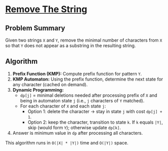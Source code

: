 # [Remove The String](https://www.spoj.com/problems/PSTRING/)

## Problem Summary
Given two strings `X` and `Y`, remove the minimal number of characters from `X` so that `Y` does not appear as a substring in the resulting string.

## Algorithm
1. **Prefix Function (KMP):** Compute prefix function for pattern `Y`.
2. **KMP Automaton:** Using the prefix function, determine the next state for any character (cached on demand).
3. **Dynamic Programming:**
   - `dp[j]` = minimal deletions needed after processing prefix of `X` and being in automaton state `j` (i.e., `j` characters of `Y` matched).
   - For each character of `X` and each state `j`:
     - Option 1: delete the character → stay in state `j` with cost `dp[j] + 1`.
     - Option 2: keep the character, transition to state `k`. If `k` equals `|Y|`, skip (would form `Y`); otherwise update `dp[k]`.
4. Answer is minimum value in `dp` after processing all characters.

This algorithm runs in `O(|X| * |Y|)` time and `O(|Y|)` space.
